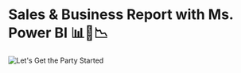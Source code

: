 # Sales & Business Report with Ms. Power BI 📊💼📉

![Let's Get the Party Started](https://media.giphy.com/media/lMVNl6XxTvXgs/giphy.gif)
